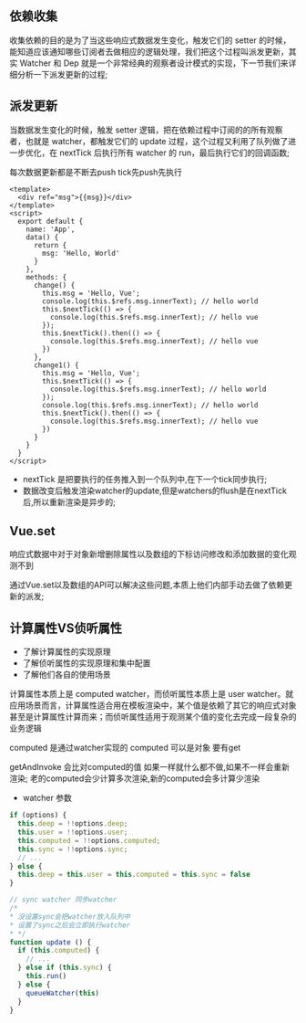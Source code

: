 ## 依赖收集
收集依赖的目的是为了当这些响应式数据发生变化，触发它们的 setter 的时候，能知道应该通知哪些订阅者去做相应的逻辑处理，我们把这个过程叫派发更新，其实 Watcher 和 Dep 就是一个非常经典的观察者设计模式的实现，下一节我们来详细分析一下派发更新的过程;

## 派发更新
当数据发生变化的时候，触发 setter 逻辑，把在依赖过程中订阅的的所有观察者，也就是 watcher，都触发它们的 update 过程，这个过程又利用了队列做了进一步优化，在 nextTick 后执行所有 watcher 的 run，最后执行它们的回调函数;

每次数据更新都是不断去push tick先push先执行

```vue
<template>
  <div ref="msg">{{msg}}</div>
</template>
<script>
  export default {
    name: 'App',
    data() {
      return {
        msg: 'Hello, World'
      }
    },
    methods: {
      change() {
        this.msg = 'Hello, Vue';
        console.log(this.$refs.msg.innerText); // hello world
        this.$nextTick(() => {
          console.log(this.$refs.msg.innerText); // hello vue
        });
        this.$nextTick().then(() => {
          console.log(this.$refs.msg.innerText); // hello vue
        })
      },
      change1() {
        this.msg = 'Hello, Vue';
        this.$nextTick(() => {
          console.log(this.$refs.msg.innerText); // hello world
        });
        console.log(this.$refs.msg.innerText); // hello world
        this.$nextTick().then(() => {
          console.log(this.$refs.msg.innerText); // hello vue
        })
      }
    }
  }
</script>
```
- nextTick 是把要执行的任务推入到一个队列中,在下一个tick同步执行;
- 数据改变后触发渲染watcher的update,但是watchers的flush是在nextTick后,所以重新渲染是异步的;

## Vue.set
响应式数据中对于对象新增删除属性以及数组的下标访问修改和添加数据的变化观测不到

通过Vue.set以及数组的API可以解决这些问题,本质上他们内部手动去做了依赖更新的派发;

## 计算属性VS侦听属性
- 了解计算属性的实现原理
- 了解侦听属性的实现原理和集中配置
- 了解他们各自的使用场景

计算属性本质上是 computed watcher，而侦听属性本质上是 user watcher。就应用场景而言，计算属性适合用在模板渲染中，某个值是依赖了其它的响应式对象甚至是计算属性计算而来；而侦听属性适用于观测某个值的变化去完成一段复杂的业务逻辑

computed 是通过watcher实现的
computed 可以是对象 要有get

getAndInvoke 会比对computed的值 如果一样就什么都不做,如果不一样会重新渲染;
老的computed会少计算多次渲染,新的computed会多计算少渲染

- watcher 参数
```javascript
if (options) {
  this.deep = !!options.deep;
  this.user = !!options.user;
  this.computed = !!options.computed;
  this.sync = !!options.sync;
  // ...
} else {
  this.deep = this.user = this.computed = this.sync = false
}

// sync watcher 同步watcher
/*
* 没设置sync会把watcher放入队列中
* 设置了sync之后会立即执行watcher
* */
function update () {
  if (this.computed) {
    // ...
  } else if (this.sync) {
    this.run()
  } else {
    queueWatcher(this)
  }
}
```
